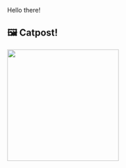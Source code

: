 Hello there!



## 🖼️ Catpost!

<sub>
    <img src="https://cdn2.thecatapi.com/images/MTY4NTQ3OQ.jpg" height="256">
</sub>

